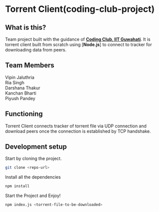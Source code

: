# Torrent Client(coding-club-project)

## What is this?
Team project built with the guidance of [**Coding Club, IIT Guwahati**](https://codingiitg.github.io/). It is torrent client built from scratch using [**Node.js**] to connect to tracker for downloading data from peers.

## Team Members
Vipin Jaluthria<br>
Ria Singh<br>
Darshana Thakur<br>
Kanchan Bharti<br>
Piyush Pandey<br>
 

## Functioning 
Torrent Client connects tracker of torrent file via UDP connection and download peers once the connection is established by TCP handshake.

## Development setup

Start by cloning the project.

```sh
git clone <repo-url>
```

Install all the dependencies

```sh
npm install
```

Start the Project and Enjoy!

```sh
npm index.js <torrent-file-to-be-downloaded>
```


